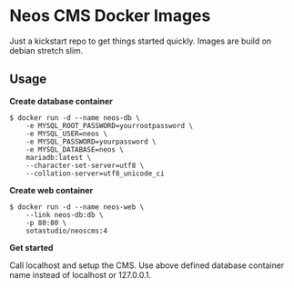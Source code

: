 # Neos CMS Docker Images

Just a kickstart repo to get things started quickly. Images are build on debian stretch slim.

## Usage

**Create database container**

```
$ docker run -d --name neos-db \
    -e MYSQL_ROOT_PASSWORD=yourrootpassword \
    -e MYSQL_USER=neos \
    -e MYSQL_PASSWORD=yourpassword \
    -e MYSQL_DATABASE=neos \
    mariadb:latest \
    --character-set-server=utf8 \
    --collation-server=utf8_unicode_ci
```

**Create web container**

```
$ docker run -d --name neos-web \
    --link neos-db:db \
    -p 80:80 \
    sotastudio/neoscms:4
```

**Get started**

Call localhost and setup the CMS. Use above defined database container name instead of localhost or 127.0.0.1.